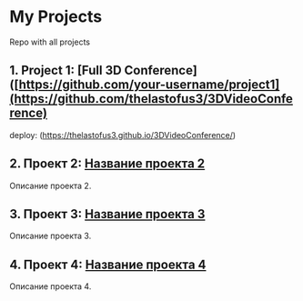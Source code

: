# My Projects

Repo with all projects

## 1. Project 1: [Full 3D Conference]([https://github.com/your-username/project1](https://github.com/thelastofus3/3DVideoConference)
deploy: (https://thelastofus3.github.io/3DVideoConference/)

## 2. Проект 2: [Название проекта 2](https://github.com/your-username/project2)
Описание проекта 2.

## 3. Проект 3: [Название проекта 3](https://github.com/your-username/project3)
Описание проекта 3.

## 4. Проект 4: [Название проекта 4](https://github.com/your-username/project4)
Описание проекта 4.
